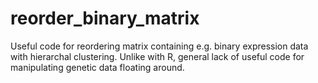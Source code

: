 # reorder_binary_matrix

Useful code for reordering matrix containing e.g. binary expression data with hierarchal clustering. 
Unlike with R, general lack of useful code for manipulating genetic data floating around. 

